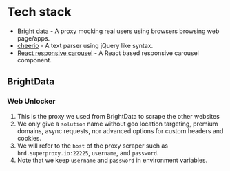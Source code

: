 # Tech stack
- [Bright data](https://brightdata.com/) - A proxy mocking real users using browsers browsing web page/apps.
- [cheerio](https://www.npmjs.com/package/cheerio) - A text parser using jQuery like syntax. 
- [React responsive carousel](https://www.npmjs.com/package/react-responsive-carousel) - A React based responsive carousel component. 

## BrightData
### Web Unlocker
1. This is the proxy we used from BrightData to scrape the other websites
2. We only give a `solution` name without geo location targeting, premium domains, async requests, nor advanced options for custom headers and cookies. 
3. We will refer to the `host` of the proxy scraper such as `brd.superproxy.io:22225`, `username`, and `password`.
4. Note that we keep `username` and `password` in environment variables. 
